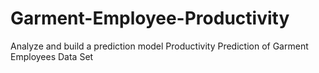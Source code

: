 # Garment-Employee-Productivity
Analyze and build a prediction model Productivity Prediction of Garment Employees Data Set
